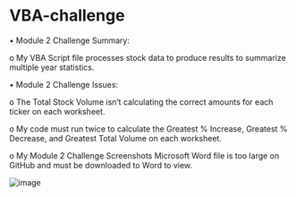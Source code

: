 # VBA-challenge

•	Module 2 Challenge Summary:

  o	My VBA Script file processes stock data to produce results to summarize multiple year statistics.

•	Module 2 Challenge Issues:

  o	The Total Stock Volume isn’t calculating the correct amounts for each ticker on each worksheet.


  o	My code must run twice to calculate the Greatest % Increase, Greatest % Decrease, and Greatest Total Volume on each worksheet.


  o	My Module 2 Challenge Screenshots Microsoft Word file is too large on GitHub and must be downloaded to Word to view.
  
![image](https://github.com/allen048/VBA-challenge/assets/143147687/d54b0c6c-330a-4fe7-bd5c-f684fe2415e7)
